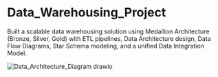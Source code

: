 # Data_Warehousing_Project

Built a scalable data warehousing solution using Medallion Architecture (Bronze, Silver, Gold) with ETL pipelines, Data Architecture design, Data Flow Diagrams, Star Schema modeling, and a unified Data Integration Model.

![Data_Architecture_Diagram drawio](https://github.com/user-attachments/assets/956b3a3c-de12-455c-aad4-afd4e2418ca2)


